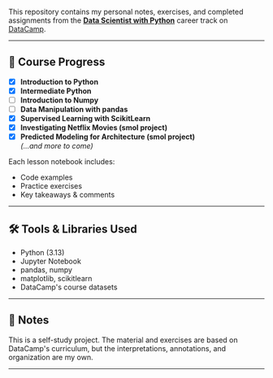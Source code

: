 
This repository contains my personal notes, exercises, and completed assignments from the **[Data Scientist with Python](https://www.datacamp.com/tracks/data-scientist-with-python)** career track on [DataCamp](https://www.datacamp.com/).


---

## 📘 Course Progress


- [x] **Introduction to Python**
- [x] **Intermediate Python**
- [ ] **Introduction to Numpy**
- [ ] **Data Manipulation with pandas**
- [x] **Supervised Learning with ScikitLearn**
- [x] **Investigating Netflix Movies (smol project)**
- [x] **Predicted Modeling for Architecture (smol project)**  
*(...and more to come)*

Each lesson notebook includes:
- Code examples
- Practice exercises
- Key takeaways & comments

---

## 🛠️ Tools & Libraries Used

- Python (3.13)
- Jupyter Notebook
- pandas, numpy
- matplotlib, scikitlearn
- DataCamp's course datasets

---

## 🔖 Notes

This is a self-study project. The material and exercises are based on DataCamp's curriculum, but the interpretations, annotations, and organization are my own.

---

